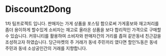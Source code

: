 # Discount2Dong
1차 팀프로젝트 입니다. 
판매자는 가게 상품을 포스팅 함으로써 가게홍보와 재고처리를 좀더 용이하게 할수있게 소비자는 재고로 올라온 상품을 보다 합리적인 가격으로 구매할수 있습니다. 
커뮤니티를 활용하여 소비자와 판매자간의 거리를 좁혀 같은동네 친근감을 조성하고자 하였습니다. 
당근마켓의 주 거래가 동네 주민끼리 였다면 할인%동은 동네 주민과 동네 소상공인간의 거래를 지향합니다.
